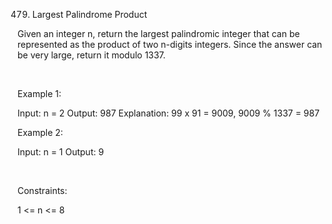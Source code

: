 479. Largest Palindrome Product

Given an integer n, return the largest palindromic integer that can be represented as the product of two n-digits integers. Since the answer can be very large, return it modulo 1337.

 

Example 1:

Input: n = 2
Output: 987
Explanation: 99 x 91 = 9009, 9009 % 1337 = 987


Example 2:

Input: n = 1
Output: 9


 

Constraints:

1 <= n <= 8